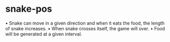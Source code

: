 # snake-pos
• Snake can move in a given direction and when it eats the food, the length of snake increases.  • When snake crosses itself, the game will over.  • Food will be generated at a given interval.
